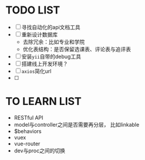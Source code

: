 # TODO LIST

- [ ] 寻找自动化的api文档工具
- [ ] 重新设计数据库
  - 去除冗余：比如专业和学院
  - 优化表结构：是否保留选课表、评论表与追评表
- [ ] 安装`yii`自带的debug工具
- [ ] 搭建线上开发环境？
- [ ] `axios`简化url
- [ ] 





# TO LEARN LIST

- RESTful API
- model与controller之间是否需要再分层， 比如linkable
- $behaviors
- vuex
- vue-router
- dev与proc之间的切换
